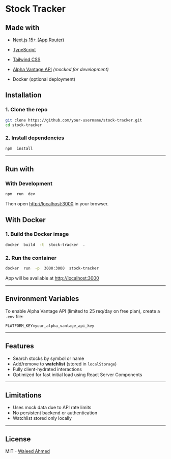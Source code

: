# Stock Tracker

## Made with
- [Next.js 15+ (App Router)](https://nextjs.org/docs)
- [TypeScript](https://www.typescriptlang.org/)
- [Tailwind CSS](https://tailwindcss.com/)
- [Alpha Vantage API](https://www.alphavantage.co/documentation/) *(mocked for development)*

- Docker (optional deployment)

## Installation

### 1. Clone the repo

```bash
git clone https://github.com/your-username/stock-tracker.git
cd stock-tracker
```

  

### 2. Install dependencies
```bash
npm  install
```

---

## Run with

### With Development

```bash
npm  run  dev
```

Then open [http://localhost:3000](http://localhost:3000) in your browser.
  

## With Docker


### 1. Build the Docker image

```bash
docker  build  -t  stock-tracker  .

```

### 2. Run the container

```bash
docker  run  -p  3000:3000  stock-tracker
```

App will be available at [http://localhost:3000](http://localhost:3000)


---

  

## Environment Variables

To enable Alpha Vantage API (limited to 25 req/day on free plan), create a `.env` file:

```env
PLATFORM_KEY=your_alpha_vantage_api_key
```

---

## Features

- Search stocks by symbol or name
- Add/remove to **watchlist** (stored in `localStorage`)
- Fully client-hydrated interactions
- Optimized for fast initial load using React Server Components

---

  

##  Limitations

- Uses mock data due to API rate limits
- No persistent backend or authentication
- Watchlist stored only locally 

---

## License

MIT - [Waleed Ahmed](https://github.com/wal-058)